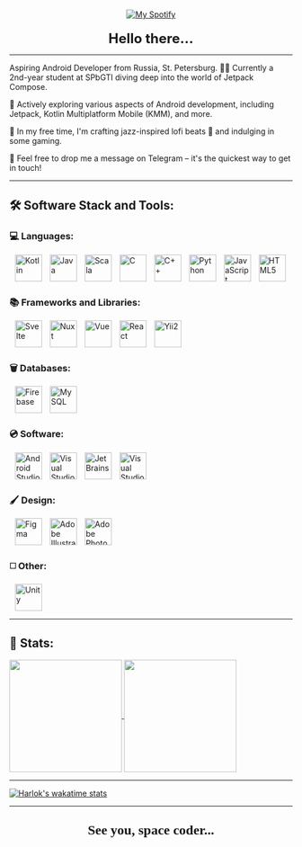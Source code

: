 <div id="header" align="center">
    <div id="social_badges" style="margin-top: 15px;">
        <a href=https://t.me/ilyas_s_s">
            <img style="margin: 0 10px 0 10px" src="https://img.shields.io/badge/Telegram-2CA5E0?style=for-the-badge&logo=telegram&logoColor=white" alt="My Spotify">
        </a>
    </div>
    <div style="font-size: 24px; margin-top: 20px;"><b>Hello there...</b></div>
</div>

---

Aspiring Android Developer from Russia, St. Petersburg.
👨‍🎓 Currently a 2nd-year student at SPbGTI diving deep into the world of Jetpack Compose.

🌱 Actively exploring various aspects of Android development, including Jetpack, Kotlin Multiplatform Mobile (KMM), and more.

🎷 In my free time, I'm crafting jazz-inspired lofi beats 👀 and indulging in some gaming.

📧 Feel free to drop me a message on Telegram – it's the quickest way to get in touch!

---

## 🛠️ Software Stack and Tools:

<div id="stack_badges">

### 💻 Languages:
<div id="languages">
    <img width="48" style="margin-left: 10px;" title="Kotlin" alt="Kotlin" src="https://cdn.jsdelivr.net/gh/devicons/devicon/icons/kotlin/kotlin-original.svg" />
    <img width="48" style="margin-left: 10px;" title="Java" alt="Java" src="https://cdn.jsdelivr.net/gh/devicons/devicon/icons/java/java-original.svg" />
    <img width="48" style="margin-left: 10px;" title="Scala" alt="Scala" src="https://cdn.jsdelivr.net/gh/devicons/devicon/icons/scala/scala-original.svg" />
    <img width="48" style="margin-left: 10px;" title="C" alt="C" src="https://cdn.jsdelivr.net/gh/devicons/devicon/icons/c/c-original.svg" />
    <img width="48" style="margin-left: 10px;" title="C++" alt="C++" src="https://icons8.com/icon/40669/c%2B%2B" />
    <img width="48" style="margin-left: 10px;" title="Python" alt="Python" src="https://icons8.com/icon/13441/python" />
    <img width="48" style="margin-left: 10px;" title="JavaScript" alt="JavaScript" src="https://cdn.jsdelivr.net/gh/devicons/devicon/icons/javascript/javascript-plain.svg" />
    <img width="48" style="margin-left: 10px;" title="HTML5" alt="HTML5" src="https://cdn.jsdelivr.net/gh/devicons/devicon/icons/html5/html5-original.svg" />

</div>

### 📚 Frameworks and Libraries:
<div id="frameworks_libraries">
    <img width="48" style="margin-left: 10px;" title="Svelte" alt="Svelte" src="https://cdn.jsdelivr.net/gh/devicons/devicon/icons/svelte/svelte-original.svg" />
    <img width="48" style="margin-left: 10px;" title="Nuxt" alt="Nuxt" src="https://cdn.jsdelivr.net/gh/devicons/devicon/icons/nuxtjs/nuxtjs-original.svg" />
    <img width="48" style="margin-left: 10px;" title="Vue" alt="Vue" src="https://cdn.jsdelivr.net/gh/devicons/devicon/icons/vuejs/vuejs-original-wordmark.svg" />
    <img width="48" style="margin-left: 10px;" title="React" alt="React" src="https://cdn.jsdelivr.net/gh/devicons/devicon/icons/react/react-original-wordmark.svg" />
    <img width="48" style="margin-left: 10px;" title="Yii2" alt="Yii2" src="https://cdn.jsdelivr.net/gh/devicons/devicon/icons/yii/yii-plain.svg" />
</div>

### 🗑️ Databases:
<div id="databases">
    <img width="48" style="margin-left: 10px;" title="Firebase" alt="Firebase" src="https://cdn.jsdelivr.net/gh/devicons/devicon/icons/firebase/firebase-plain-wordmark.svg" />
    <img width="48" style="margin-left: 10px;" title="MySQL" alt="MySQL" src="https://cdn.jsdelivr.net/gh/devicons/devicon/icons/mysql/mysql-original.svg" />
</div>

### 💿 Software:
<div id="software">
    <img width="48" style="margin-left: 10px;" title="Androi Studio" alt="Android Studio" src="https://cdn.jsdelivr.net/gh/devicons/devicon/icons/androidstudio/androidstudio-original.svg" />
    <img width="48" style="margin-left: 10px;" title="Visual Studio" alt="Visual Studio" src="https://cdn.jsdelivr.net/gh/devicons/devicon/icons/visualstudio/visualstudio-plain.svg" />
    <img width="48" style="margin-left: 10px;" title="JetBrains" alt="JetBrains" src="https://cdn.jsdelivr.net/gh/devicons/devicon/icons/jetbrains/jetbrains-original.svg" />
    <img width="48" style="margin-left: 10px;" title="Visual Studio Code" alt="Visual Studio Code" src="https://cdn.jsdelivr.net/gh/devicons/devicon/icons/vscode/vscode-original.svg" />
</div>

### 🖌️ Design:
<div id="design">
    <img width="48" style="margin-left: 10px;" title="Figma" alt="Figma" src="https://cdn.jsdelivr.net/gh/devicons/devicon/icons/figma/figma-original.svg" />
    <img width="48" style="margin-left: 10px;" title="Adobe Illustrator" alt="Adobe Illustrator" src="https://cdn.jsdelivr.net/gh/devicons/devicon/icons/illustrator/illustrator-plain.svg" />
    <img width="48" style="margin-left: 10px;" title="Adobe Photoshop" alt="Adobe Photoshop" src="https://cdn.jsdelivr.net/gh/devicons/devicon/icons/photoshop/photoshop-plain.svg" />
</div>

### ◻️ Other:
<div id="design">
    <img width="48" style="margin-left: 10px;" title="Unity" alt="Unity" src="https://cdn.jsdelivr.net/gh/devicons/devicon/icons/unity/unity-original.svg" />
</div>
</div>

---

## 🥇 Stats:
<div>
<a href="https://github.com/anuraghazra/github-readme-stats">
  <img height=200 align="center" src="http://github-readme-streak-stats.herokuapp.com?user=Innosan&theme=dracula&hide_border=true&border_radius=24" />
</a>
<a href="https://github.com/anuraghazra/convoychat">
  <img height=200 align="center" src="https://readme-stats.clckblog.space/api/top-langs/?username=Innosan&hide=php&langs_count=6&layout=compact&theme=dracula&hide_border=true&border_radius=24" />
</a>
</div>

---

[![Harlok's wakatime stats](https://github-readme-stats.vercel.app/api/wakatime?username=Innosan)](https://github.com/anuraghazra/github-readme-stats)

---

## <div align=center style="font-size: 24px; margin: 20px; font-family: 'JetBrains Mono'"><b>👾 See you, space coder... 👾</b></div>
